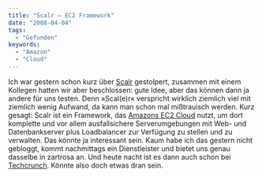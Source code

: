 ```yaml
---
title: "Scalr – EC2 Framework"
date: "2008-04-04"
tags:
  - "Gefunden"
keywords:
  - "Amazon"
  - "Cloud"
---
```


Ich war gestern schon kurz über [Scalr](http://scalr.intridea.com/) gestolpert, zusammen mit einem Kollegen hatten wir aber beschlossen: gute Idee, aber das können dann ja andere für uns testen. Denn »Scal(e)r« verspricht wirklich ziemlich viel mit ziemlich wenig Aufwand, da kann man schon mal mißtrauisch werden. Kurz gesagt: Scalr ist ein Framework, das [Amazons EC2 Cloud](http://www.amazon.com/gp/browse.html?node=201590011) nutzt, um dort komplette und vor allem ausfallsichere Serverumgebungen mit Web- und Datenbankserver plus Loadbalancer zur Verfügung zu stellen und zu verwalten. Das könnte ja interessant sein. Kaum habe ich das gestern nicht gebloggt, kommt nachmittags ein Dienstleister und bietet uns genau dasselbe in zartrosa an. Und heute nacht ist es dann auch schon bei [Techcrunch](http://www.techcrunch.com/2008/04/03/scalr-the-auto-scaling-open-source-amazon-ec2-effort/). Könnte also doch etwas dran sein.
